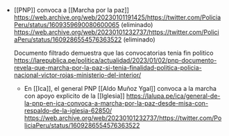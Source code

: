 - [[PNP]] convoca a [[Marcha por la paz]]
  https://web.archive.org/web/20230101191425/https://twitter.com/PoliciaPeru/status/1609359690080600065 (eliminado)
  https://web.archive.org/web/20230101232737/https://twitter.com/PoliciaPeru/status/1609286554576363522 (eliminado)

  Documento filtrado demuestra que las convocatorias tenia fin politico
  https://larepublica.pe/politica/actualidad/2023/01/02/pnp-documento-revela-que-marcha-por-la-paz-si-tenia-finalidad-politica-policia-nacional-victor-rojas-ministerio-del-interior/

  - En [[Ica]], el general PNP [[Aldo Muñoz Ygal]] convoca a la marcha con apoyo explicito de la [[Iglesia]] https://lalupa.pe/ica/general-de-la-pnp-en-ica-convoca-a-marcha-por-la-paz-desde-misa-con-respaldo-de-la-iglesia-62850/
    https://web.archive.org/web/20230101232737/https://twitter.com/PoliciaPeru/status/1609286554576363522
